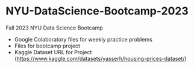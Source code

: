 # NYU-DataScience-Bootcamp-2023
Fall 2023 NYU Data Science Bootcamp

- Google Colaboratory files for weekly practice problems
- Files for bootcamp project
- Kaggle Dataset URL for Project (https://www.kaggle.com/datasets/yasserh/housing-prices-dataset/)
